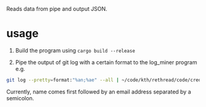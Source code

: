 Reads data from pipe and output JSON.

# usage

1. Build the program using `cargo build --release`

2. Pipe the output of git log with a certain format to the log_miner program e.g.

```sh
git log --pretty=format:"%an;%ae" --all | ~/code/kth/rethread/code/credits/log_miner/target/release/log_miner
```

Currently, name comes first followed by an email address separated by a semicolon.
